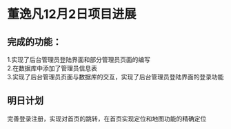 # 董逸凡12月2日项目进展


## 完成的功能：

1.实现了后台管理员登陆界面和部分管理员页面的编写<br/>
2.在数据库中添加了管理员信息表<br/>
3.实现了后台管理员页面与数据库的交互，实现了后台管理员登陆界面的登录功能<br/>


## 明日计划  
完善登录注册，实现对首页的跳转，在首页实现定位和地图功能的精确定位


